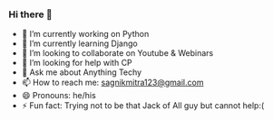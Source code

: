 ### Hi there 👋

<!--
**sagnikmitra/sagnikmitra** is a ✨ _special_ ✨ repository because its `README.md` (this file) appears on your GitHub profile.

Here are some ideas to get you started:
-->
- 🔭 I’m currently working on Python
- 🌱 I’m currently learning Django
- 👯 I’m looking to collaborate on Youtube & Webinars
- 🤔 I’m looking for help with CP
- 💬 Ask me about Anything Techy
- 📫 How to reach me: sagnikmitra123@gmail.com
- 😄 Pronouns: he/his
- ⚡ Fun fact: Trying not to be that Jack of All guy but cannot help:(


